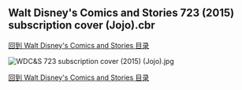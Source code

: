 ## Walt Disney's Comics and Stories 723 (2015) subscription cover (Jojo).cbr


[回到 Walt Disney's Comics and Stories 目录](https://github.com/alicewish/markdown/blob/master/series/Walt-Disneys-Comics-Stories.md)


![WDC&S 723 subscription cover (2015) (Jojo).jpg](https://wx1.sinaimg.cn/large/6a9fdecaly1fsn5ykc0r7j210p1ktatl.jpg)

[回到 Walt Disney's Comics and Stories 目录](https://github.com/alicewish/markdown/blob/master/series/Walt-Disneys-Comics-Stories.md)

